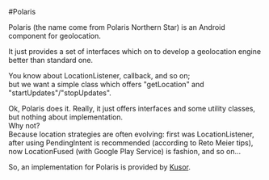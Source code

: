 #Polaris

Polaris (the name come from Polaris Northern Star) is an Android component for geolocation.  

It just provides a set of interfaces which on to develop a geolocation engine better than standard one.  

You know about LocationListener, callback, and so on;  
but we want a simple class which offers "getLocation" and "startUpdates"/"stopUpdates".  

Ok, Polaris does it. Really, it just offers interfaces and some utility classes, but nothing about implementation.  
Why not?  
Because location strategies are often evolving: first was LocationListener, after using PendingIntent is recommended (according to Reto Meier tips), now LocationFused (with Google Play Service) is fashion, and so on...  

So, an implementation for Polaris is provided by [Kusor](../../../kusor).
